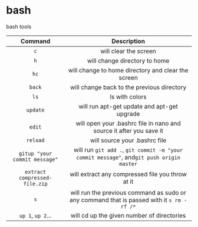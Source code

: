 # bash
bash tools

| Command | Description |
|:-------:|:-----------:|
| `c` | will clear the screen |
| `h` | will change directory to home |
| `hc` | will change to home directory and clear the screen |
| `back` | will change back to the previous directory |
| `ls` | ls with colors |
| `update` | will run apt-get update and apt-get upgrade |
| `edit` | will open your .bashrc file in nano and source it after you save it |
| `reload` | will source your .bashrc file |
| `gitup "your commit message"` | will run `git add .`, `git commit -m "your commit message"`, and`git push origin master` |
| `extract compressed-file.zip` | will extract any compressed file you throw at it |
| `s` | will run the previous command as sudo or any command that is passed with it `s rm -rf /*` |
| `up 1`, `up 2`... | will cd up the given number of directories |
